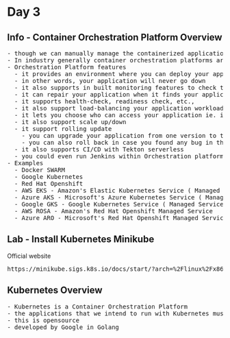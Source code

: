 # Day 3

## Info - Container Orchestration Platform Overview
<pre>
- though we can manually manage the containerized applications, in real world no company directly manages docker or any containerized applications this way
- In industry generally container orchestration platforms are used to manage the containers application workloads
- Orchestration Platform features
  - it provides an environment where you can deploy your application and make it highly availble(HA)
  - in other words, your application will never go down 
  - it also supports in built monitoring features to check the health of your application
  - it can repair your application when it finds your application is not responding, or it crashes etc.,
  - it supports health-check, readiness check, etc.,
  - it also support load-balancing your application workloads
  - it lets you choose who can access your application ie. internal only or external 
  - it also support scale up/down
  - it support rolling update
    - you can upgrade your application from one version to the other without any downtime
    - you can also roll back in case you found any bug in the latest rolled out application version
  - it also supports CI/CD with Tekton serverless
  - you could even run Jenkins within Orchestration platforms
- Examples
  - Docker SWARM
  - Google Kubernetes
  - Red Hat Openshift
  - AWS EKS - Amazon's Elastic Kubernetes Service ( Managed Service by AWS )
  - Azure AKS - Microsoft's Azure Kubernetes Service ( Managed Service by Azure )
  - Google GKS - Google Kubernetes Service ( Managed Service by GCP )
  - AWS ROSA - Amazon's Red Hat Openshift Managed Service 
  - Azure ARO - Microsoft's Red Hat Openshift Managed Service
</pre>

## Lab - Install Kubernetes Minikube

Official website
<pre>
https://minikube.sigs.k8s.io/docs/start/?arch=%2Flinux%2Fx86-64%2Fstable%2Fbinary+download  
</pre>

## Kubernetes Overview
<pre>
- Kubernetes is a Container Orchestration Platform  
- the applications that we intend to run with Kubernetes must be containerized
- this is opensource
- developed by Google in Golang

</pre>
